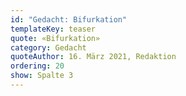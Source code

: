 ```yaml
---
id: "Gedacht: Bifurkation"
templateKey: teaser
quote: «Bifurkation»
category: Gedacht
quoteAuthor: 16. März 2021, Redaktion
ordering: 20
show: Spalte 3
---
```

